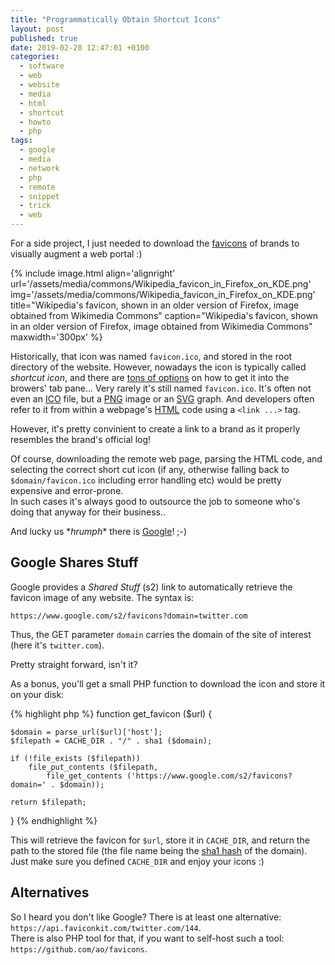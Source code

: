 ```yaml
---
title: "Programmatically Obtain Shortcut Icons"
layout: post
published: true
date: 2019-02-28 12:47:01 +0100
categories:
  - software
  - web
  - website
  - media
  - html
  - shortcut
  - howto
  - php
tags:
  - google
  - media
  - network
  - php
  - remote
  - snippet
  - trick
  - web
---
```



For a side project, I just needed to download the [favicons](https://en.wikipedia.org/wiki/Favicon) of brands to visually augment a web portal :)

{% include image.html align='alignright' url='/assets/media/commons/Wikipedia_favicon_in_Firefox_on_KDE.png' img='/assets/media/commons/Wikipedia_favicon_in_Firefox_on_KDE.png' title="Wikipedia's favicon, shown in an older version of Firefox, image obtained from Wikimedia Commons" caption="Wikipedia's favicon, shown in an older version of Firefox, image obtained from Wikimedia Commons" maxwidth='300px' %}

Historically, that icon was named `favicon.ico`, and stored in the root directory of the website.
However, nowadays the icon is typically called *shortcut icon*, and there are [tons of options](https://en.wikipedia.org/wiki/Favicon#How_to_use) on how to get it into the browers' tab pane...
Very rarely it's still named `favicon.ico`.
It's often not even an [ICO](https://en.wikipedia.org/wiki/ICO_(file_format)) file, but a [PNG](https://en.wikipedia.org/wiki/Portable_Network_Graphics) image or an [SVG](https://en.wikipedia.org/wiki/Scalable_Vector_Graphics) graph.
And developers often refer to it from within a webpage's [HTML](https://en.wikipedia.org/wiki/HTML) code using a `<link ...>` tag.

However, it's pretty convinient to create a link to a brand as it properly resembles the brand's official log!


Of course, downloading the remote web page, parsing the HTML code, and selecting the correct short cut icon (if any, otherwise falling back to `$domain/favicon.ico` including error handling etc) would be pretty expensive and error-prone.  
In such cases it's always good to outsource the job to someone who's doing that anyway for their business..

And lucky us \**hrumph*\* there is [Google](https://www.google.com/)! ;-)


## Google Shares Stuff

Google provides a *Shared Stuff* (s2) link to automatically retrieve the favicon image of any website.
The syntax is:

    https://www.google.com/s2/favicons?domain=twitter.com

Thus, the GET parameter `domain` carries the domain of the site of interest (here it's `twitter.com`).


Pretty straight forward, isn't it?

As a bonus, you'll get a small PHP function to download the icon and store it on your disk:

{% highlight php %}
function get_favicon ($url) {

    $domain = parse_url($url)['host'];
    $filepath = CACHE_DIR . "/" . sha1 ($domain);

    if (!file_exists ($filepath))
        file_put_contents ($filepath,
            file_get_contents ('https://www.google.com/s2/favicons?domain=' . $domain));

    return $filepath;
}
{% endhighlight %}

This will retrieve the favicon for `$url`, store it in `CACHE_DIR`, and return the path to the stored file (the file name being the [sha1 hash](https://en.wikipedia.org/wiki/SHA-1) of the domain).
Just make sure you defined `CACHE_DIR` and enjoy your icons :)

## Alternatives

So I heard you don't like Google?
There is at least one alternative: `https://api.faviconkit.com/twitter.com/144`.  
There is also PHP tool for that, if you want to self-host such a tool: `https://github.com/ao/favicons`.



